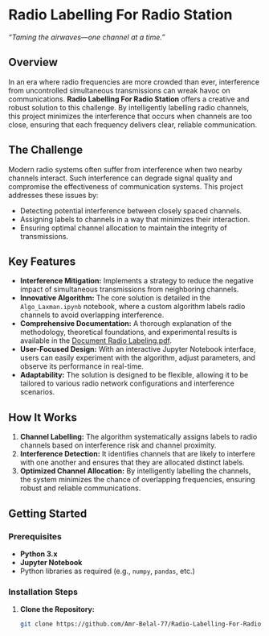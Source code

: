 # Radio Labelling For Radio Station
*“Taming the airwaves—one channel at a time.”*

## Overview

In an era where radio frequencies are more crowded than ever, interference from uncontrolled simultaneous transmissions can wreak havoc on communications. **Radio Labelling For Radio Station** offers a creative and robust solution to this challenge. By intelligently labelling radio channels, this project minimizes the interference that occurs when channels are too close, ensuring that each frequency delivers clear, reliable communication.

## The Challenge

Modern radio systems often suffer from interference when two nearby channels interact. Such interference can degrade signal quality and compromise the effectiveness of communication systems. This project addresses these issues by:
- Detecting potential interference between closely spaced channels.
- Assigning labels to channels in a way that minimizes their interaction.
- Ensuring optimal channel allocation to maintain the integrity of transmissions.

## Key Features

- **Interference Mitigation:** Implements a strategy to reduce the negative impact of simultaneous transmissions from neighboring channels.
- **Innovative Algorithm:** The core solution is detailed in the `Algo_Laxman.ipynb` notebook, where a custom algorithm labels radio channels to avoid overlapping interference.
- **Comprehensive Documentation:** A thorough explanation of the methodology, theoretical foundations, and experimental results is available in the [Document Radio Labeling.pdf](https://github.com/Amr-Belal-77/Radio-Labelling-For-Radio-Station/blob/main/Document%20Radio%20Labeling.pdf).
- **User-Focused Design:** With an interactive Jupyter Notebook interface, users can easily experiment with the algorithm, adjust parameters, and observe its performance in real-time.
- **Adaptability:** The solution is designed to be flexible, allowing it to be tailored to various radio network configurations and interference scenarios.

## How It Works

1. **Channel Labelling:** The algorithm systematically assigns labels to radio channels based on interference risk and channel proximity.
2. **Interference Detection:** It identifies channels that are likely to interfere with one another and ensures that they are allocated distinct labels.
3. **Optimized Channel Allocation:** By intelligently labelling the channels, the system minimizes the chance of overlapping frequencies, ensuring robust and reliable communications.

## Getting Started

### Prerequisites

- **Python 3.x**  
- **Jupyter Notebook**  
- Python libraries as required (e.g., `numpy`, `pandas`, etc.)

### Installation Steps

1. **Clone the Repository:**
   ```bash
   git clone https://github.com/Amr-Belal-77/Radio-Labelling-For-Radio-Station.git
